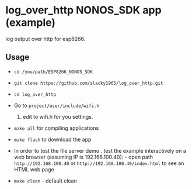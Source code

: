 # log_over_http NONOS_SDK app (example)

log output over http for esp8266.

## Usage

* `cd /you/path/ESP8266_NONOS_SDK`
* `git clone https://github.com/slacky1965/log_over_http.git`
* `cd log_over_http`

* Go to `project/user/include/wifi.h`
	1. edit to wifi.h for you settings.
	
* `make all` for compiling applications
* `make flash` to download the app
* In order to test the file server demo
	. test the example interactively on a web browser (assuming IP is 192.168.100.40):
		- open path `http://192.168.100.40` or `http://192.168.100.40/index.html` to see an HTML web page

* `make clean` - default clean

	
